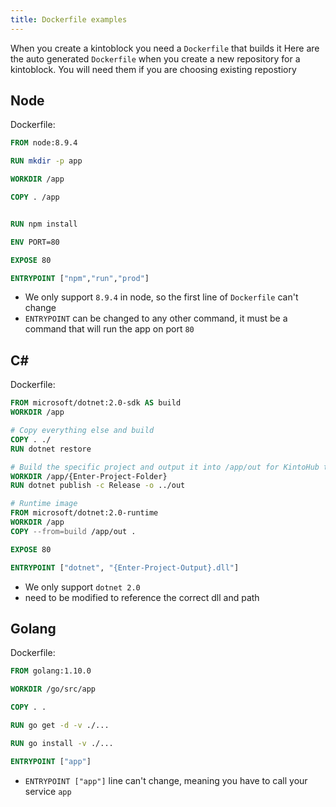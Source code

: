 ```yaml
---
title: Dockerfile examples
---
```


When you create a kintoblock you need a `Dockerfile` that builds it
Here are the auto generated `Dockerfile` when you create a new repository for a kintoblock. You will need them if you are choosing existing repostiory

## Node


Dockerfile:

```dockerfile
FROM node:8.9.4

RUN mkdir -p app

WORKDIR /app

COPY . /app


RUN npm install

ENV PORT=80

EXPOSE 80

ENTRYPOINT ["npm","run","prod"]
```

- We only support `8.9.4` in node, so the first line of `Dockerfile` can't change
- `ENTRYPOINT` can be changed to any other command, it must be a command that will run the app on port `80`



## C#

Dockerfile:
```dockerfile
FROM microsoft/dotnet:2.0-sdk AS build
WORKDIR /app

# Copy everything else and build
COPY . ./
RUN dotnet restore

# Build the specific project and output it into /app/out for KintoHub to process
WORKDIR /app/{Enter-Project-Folder}
RUN dotnet publish -c Release -o ../out

# Runtime image
FROM microsoft/dotnet:2.0-runtime
WORKDIR /app
COPY --from=build /app/out .

EXPOSE 80

ENTRYPOINT ["dotnet", "{Enter-Project-Output}.dll"]
```

- We only support `dotnet 2.0`
- need to be modified to reference the correct dll and path

## Golang

Dockerfile:
```dockerfile
FROM golang:1.10.0

WORKDIR /go/src/app

COPY . .

RUN go get -d -v ./...

RUN go install -v ./...

ENTRYPOINT ["app"]
```

- `ENTRYPOINT ["app"]` line can't change, meaning you have to call your service `app`
